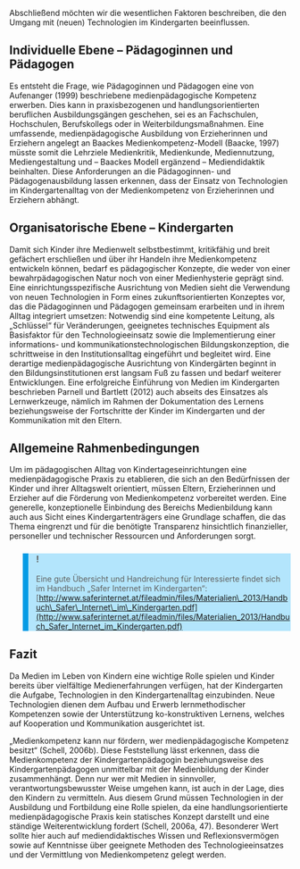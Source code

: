 Abschließend möchten wir die wesentlichen Faktoren beschreiben, die den Umgang mit (neuen) Technologien im Kindergarten beeinflussen.

## Individuelle Ebene – Pädagoginnen und Pädagogen

Es entsteht die Frage, wie Pädagoginnen und Pädagogen eine von Aufenanger (1999) beschriebene medienpädagogische Kompetenz erwerben. Dies kann in praxisbezogenen und handlungsorientierten beruflichen Ausbildungsgängen geschehen, sei es an Fachschulen, Hochschulen, Berufskollegs oder in Weiterbildungsmaßnahmen. Eine umfassende, medienpädagogische Ausbildung von Erzieherinnen und Erziehern angelegt an Baackes Medienkompetenz-Modell (Baacke, 1997) müsste somit die Lehrziele Medienkritik, Medienkunde, Mediennutzung, Mediengestaltung und – Baackes Modell ergänzend – Mediendidaktik beinhalten. Diese Anforderungen an die Pädagoginnen- und Pädagogenausbildung lassen erkennen, dass der Einsatz von Technologien im Kindergartenalltag von der Medienkompetenz von Erzieherinnen und Erziehern abhängt.

## Organisatorische Ebene – Kindergarten

Damit sich Kinder ihre Medienwelt selbstbestimmt, kritikfähig und breit gefächert erschließen und über ihr Handeln ihre Medienkompetenz entwickeln können, bedarf es pädagogischer Konzepte, die weder von einer bewahrpädagogischen Natur noch von einer Medienhysterie geprägt sind. Eine einrichtungsspezifische Ausrichtung von Medien sieht die Verwendung von neuen Technologien in Form eines zukunftsorientierten Konzeptes vor, das die Pädagoginnen und Pädagogen gemeinsam erarbeiten und in ihrem Alltag integriert umsetzen: Notwendig sind eine kompetente Leitung, als „Schlüssel“ für Veränderungen, geeignetes technisches Equipment als Basisfaktor für den Technologieeinsatz sowie die Implementierung einer informations- und kommunikationstechnologischen Bildungskonzeption, die schrittweise in den Institutionsalltag eingeführt und begleitet wird. Eine derartige medienpädagogische Ausrichtung von Kindergärten beginnt in den Bildungsinstitutionen erst langsam Fuß zu fassen und bedarf weiterer Entwicklungen. Eine erfolgreiche Einführung von Medien im Kindergarten beschrieben Parnell und Bartlett (2012) auch abseits des Einsatzes als Lernwerkzeuge, nämlich im Rahmen der Dokumentation des Lernens beziehungsweise der Fortschritte der Kinder im Kindergarten und der Kommunikation mit den Eltern.

## Allgemeine Rahmenbedingungen

Um im pädagogischen Alltag von Kindertageseinrichtungen eine medienpädagogische Praxis zu etablieren, die sich an den Bedürfnissen der Kinder und ihrer Alltagswelt orientiert, müssen Eltern, Erzieherinnen und Erzieher auf die Förderung von Medienkompetenz vorbereitet werden. Eine generelle, konzeptionelle Einbindung des Bereichs Medienbildung kann auch aus Sicht eines Kindergartenträgers eine Grundlage schaffen, die das Thema eingrenzt und für die benötigte Transparenz hinsichtlich finanzieller, personeller und technischer Ressourcen und Anforderungen sorgt.

<blockquote style="background: #B3E5FC; border-left: 10px solid #039BE5">

### !

Eine gute Übersicht und Handreichung für Interessierte findet sich im Handbuch „Safer Internet im Kindergarten“: [http://www.saferinternet.at/fileadmin/files/Materialien\_2013/Handbuch\_Safer\_Internet\_im\_Kindergarten.pdf](http://www.saferinternet.at/fileadmin/files/Materialien_2013/Handbuch_Safer_Internet_im_Kindergarten.pdf)

</blockquote>

## Fazit

Da Medien im Leben von Kindern eine wichtige Rolle spielen und Kinder bereits über vielfältige Medienerfahrungen verfügen, hat der Kindergarten die Aufgabe, Technologien in den Kindergartenalltag einzubinden. Neue Technologien dienen dem Aufbau und Erwerb lernmethodischer Kompetenzen sowie der Unterstützung ko-konstruktiven Lernens, welches auf Kooperation und Kommunikation ausgerichtet ist.

„Medienkompetenz kann nur fördern, wer medienpädagogische Kompetenz besitzt“ (Schell, 2006b). Diese Feststellung lässt erkennen, dass die Medienkompetenz der Kindergartenpädagogin beziehungsweise des Kindergartenpädagogen unmittelbar mit der Medienbildung der Kinder zusammenhängt. Denn nur wer mit Medien in sinnvoller, verantwortungsbewusster Weise umgehen kann, ist auch in der Lage, dies den Kindern zu vermitteln. Aus diesem Grund müssen Technologien in der Ausbildung und Fortbildung eine Rolle spielen, da eine handlungsorientierte medienpädagogische Praxis kein statisches Konzept darstellt und eine ständige Weiterentwicklung fordert (Schell, 2006a, 47). Besonderer Wert sollte hier auch auf mediendidaktisches Wissen und Reflexionsvermögen sowie auf Kenntnisse über geeignete Methoden des Technologieeinsatzes und der Vermittlung von Medienkompetenz gelegt werden.
